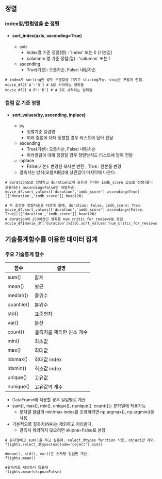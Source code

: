 ## 정렬
### index명/컬럼명을 순 정렬
- #### sort_index(axis, ascending=True)
    - axis
        - index명 기준 정렬(행) : 'index' 또는 0 (기본값)
        - columnm 명 기준 정렬(열) : 'columns' 또는 1
    - ascending
        - True(기본): 오름차순, False: 내림차순
```
# index가 sorting된 경우 부분값을 가지고 slicing가능. stop은 포함이 안됨.
movie_df2['A':'B'] # A로 시작하는 영화들
movie_df2['A B':'B'] # A B로 시작하는 영화들
```
### 컬럼 값 기준 정렬
- #### sort_values(by, ascending, inplace)
    - by
        - 정렬기준 컬럼명
        - 여러 컬럼에 대해 정렬할 경우 리스트에 담아 전달
    - ascending
        - True(기본): 오름차순, False: 내림차순
        - 여러컬럼에 대해 정렬할 경우 정렬방식도 리스트에 담아 전달
    - inplace
        - False(기본): 변경한 복사본 반환 , True : 원본을 변경
	- 결측치는 방식(오름/내림)에 상관없이 마지막에 나온다.
```
# duration으로 정렬하고 duration값이 같은것 끼리는 imdb_score 값으로 정렬(둘다 오름차순) ascending=False면 내림차순.
movie_df.sort_values(['duration','imdb_score'],ascending=True)[['duration','imdb_score']].head(20)

# 두 조건중 정렬차순을 다르게 할때, duration: False, imdb_score: True
movie_df.sort_values(['duration','imdb_score'],ascending=[False, True])[['duration','imdb_score']].head(20)
# duration이 250이상인 영화를 num_critic_for_reviews로 정렬.
movie_df[movie_df['duration']>250].sort_values('num_critic_for_reviews')
```
## 기술통계함수를 이용한 데이터 집계
### 주요 기술통계 함수

|함수|설명|
|-|-|
|sum()|합계|
|mean()|평균|
|median()|중위수|
|quantile()|분위수|
|std()|표준편차|
|var()|분산|
|count()|결측치를 제외한 원소 개수|
|min()|최소값|
|max()|최대값|
|idxmax()|최대값 index|
|idxmin()|최소값 index|
|unique()|고유값|
|nunique()|고유값의 개수|

- DataFrame에 적용할 경우 컬럼별로 계산
- sum(), max(), min(), unique(), nunique(), count()는 문자열에 적용가능
	- 문자열 컬럼의 min/max index를 조회하려면 np.argmax(), np.argmin()을 사용
- 기본적으로 결측치(NA)는 제외하고 처리한다. 
    - 결측치 제외하지 않으려면 skipna=False로 설정
```
# 문자형빼고 sum()을 하고 싶을때. select_dtypes function 사용, object만 제외.
flights.select_dtypes(exclude='object').sum() 

#mean(), std(), var()은 숫자형 컬럼만 계산.
flights.mean() 

#결측치를 제외하지 않을때
flights.mean(skipna=False)
```

